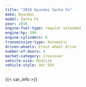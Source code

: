 ```yaml
---
title: "2016 Hyundai Santa Fe"
make: Hyundai
model: Santa Fe
year: 2016
engine-fuel-type: regular unleaded
engine-hp: 290
engine-cylinders: 6
transmission-type: Automatic
driven-wheels: Front wheel drive
number-of-doors: 4
market-category: Crossover
vehicle-size: Midsize
vehicle-style: 4dr SUV
---
```


{{< car_info >}}
